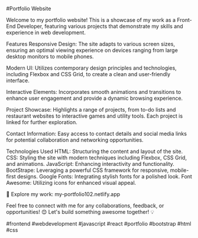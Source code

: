 #Portfolio Website

Welcome to my portfolio website! This is a showcase of my work as a Front-End Developer, featuring various projects that demonstrate my skills and experience in web development.

Features
Responsive Design: The site adapts to various screen sizes, ensuring an optimal viewing experience on devices ranging from large desktop monitors to mobile phones.

Modern UI: Utilizes contemporary design principles and technologies, including Flexbox and CSS Grid, to create a clean and user-friendly interface.

Interactive Elements: Incorporates smooth animations and transitions to enhance user engagement and provide a dynamic browsing experience.

Project Showcase: Highlights a range of projects, from to-do lists and restaurant websites to interactive games and utility tools. Each project is linked for further exploration.

Contact Information: Easy access to contact details and social media links for potential collaboration and networking opportunities.

Technologies Used
HTML: Structuring the content and layout of the site.
CSS: Styling the site with modern techniques including Flexbox, CSS Grid, and animations.
JavaScript: Enhancing interactivity and functionality.
BootStrape: Leveraging a powerful CSS framework for responsive, mobile-first designs.
Google Fonts: Integrating stylish fonts for a polished look.
Font Awesome: Utilizing icons for enhanced visual appeal.



🔗 Explore my work: my-portfolio102.netlify.app

Feel free to connect with me for any collaborations, feedback, or opportunities! 😊 Let's build something awesome together! 💡

#frontend #webdevelopment #javascript #react #portfolio #bootstrap #html #css